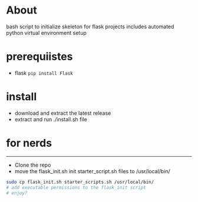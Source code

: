 # About
bash script to initialize skeleton for flask projects
includes automated python virtual environment setup 
# prerequiistes
- flask
`pip install Flask`

# install
- download and extract the latest release
- extract and run ./install.sh file
# for nerds
---
- Clone the repo
- move the flask_init.sh init starter_script.sh files to /usr/local/bin/
```bash
sudo cp flask_init.sh starter_scripts.sh /usr/local/bin/
# add executable permissions to the flask_init script
# enjoy?
```
